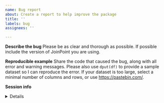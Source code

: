 ```yaml
---
name: Bug report
about: Create a report to help improve the package
title: ''
labels: bug
assignees: ''

---
```


**Describe the bug**
Please be as clear and thorough as possible. If possible include the version of JoinPoint you are using.

**Reproducible example**
Share the code that caused the bug, along with all error and warning messages.
Please also use `dput(df)` to provide a sample dataset so I can reproduce the error. If your dataset is too large, select a minimal number of columns and rows, or use https://pastebin.com/.

**<summary>Session info</summary>**
<details>
``` r
 #Paste here the output of `sessionInfo()` here
```
</details>
